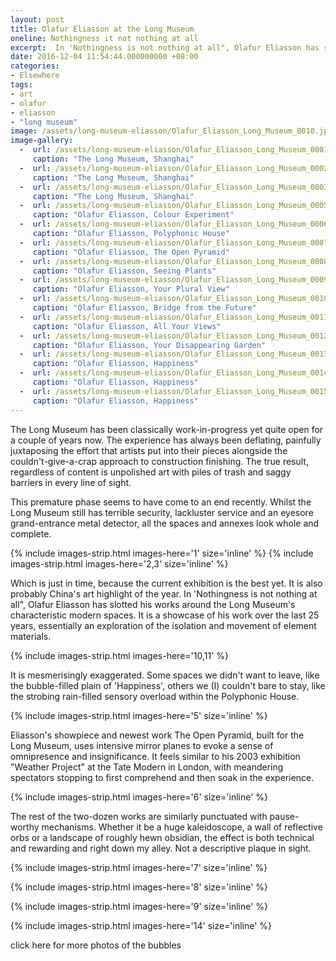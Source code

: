 ```yaml
---
layout: post
title: Olafur Eliasson at the Long Museum
oneline: Nothingness it not nothing at all
excerpt:  In 'Nothingness is not nothing at all", Olafur Eliasson has slotted his works around the Long Museum's characteristic modern spaces. It is a showcase of his work over the last 25 years, essentially an exploration of the isolation and movement of element materials.
date: 2016-12-04 11:54:44.000000000 +08:00
categories:
- Elsewhere
tags:
- art
- olafur
- eliasson
- "long museum"
image: /assets/long-museum-eliasson/Olafur_Eliasson_Long_Museum_0010.jpg
image-gallery:
  -  url: /assets/long-museum-eliasson/Olafur_Eliasson_Long_Museum_0001.jpg
     caption: "The Long Museum, Shanghai"
  -  url: /assets/long-museum-eliasson/Olafur_Eliasson_Long_Museum_0002.jpg
     caption: "The Long Museum, Shanghai"
  -  url: /assets/long-museum-eliasson/Olafur_Eliasson_Long_Museum_0003.jpg
     caption: "The Long Museum, Shanghai"
  -  url: /assets/long-museum-eliasson/Olafur_Eliasson_Long_Museum_0005.jpg
     caption: "Olafur Eliasson, Colour Experiment"
  -  url: /assets/long-museum-eliasson/Olafur_Eliasson_Long_Museum_0006.jpg
     caption: "Olafur Eliasson, Polyphonic House"
  -  url: /assets/long-museum-eliasson/Olafur_Eliasson_Long_Museum_0007.jpg
     caption: "Olafur Eliasson, The Open Pyramid"
  -  url: /assets/long-museum-eliasson/Olafur_Eliasson_Long_Museum_0008.jpg
     caption: "Olafur Eliasson, Seeing Plants"
  -  url: /assets/long-museum-eliasson/Olafur_Eliasson_Long_Museum_0009.jpg
     caption: "Olafur Eliasson, Your Plural View"
  -  url: /assets/long-museum-eliasson/Olafur_Eliasson_Long_Museum_0010.jpg
     caption: "Olafur Eliasson, Bridge from the Future"
  -  url: /assets/long-museum-eliasson/Olafur_Eliasson_Long_Museum_0011.jpg
     caption: "Olafur Eliasson, All Your Views"
  -  url: /assets/long-museum-eliasson/Olafur_Eliasson_Long_Museum_0012.jpg
     caption: "Olafur Eliasson, Your Disappearing Garden"
  -  url: /assets/long-museum-eliasson/Olafur_Eliasson_Long_Museum_0013.jpg
     caption: "Olafur Eliasson, Happiness"
  -  url: /assets/long-museum-eliasson/Olafur_Eliasson_Long_Museum_0014.jpg
     caption: "Olafur Eliasson, Happiness"
  -  url: /assets/long-museum-eliasson/Olafur_Eliasson_Long_Museum_0015.jpg
     caption: "Olafur Eliasson, Happiness"
---
```

The Long Museum has been classically work-in-progress yet quite open for a couple of years now. The experience has always been deflating, painfully juxtaposing the effort that artists put into their pieces alongside the couldn't-give-a-crap approach to construction finishing. The true result, regardless of content is unpolished art with piles of trash and saggy barriers in every line of sight.

This premature phase seems to have come to an end recently. Whilst the Long Museum still has terrible security, lackluster service and an eyesore grand-entrance metal detector, all the spaces and annexes look whole and complete.

{% include images-strip.html images-here='1' size='inline' %}
{% include images-strip.html images-here='2,3' size='inline' %}

Which is just in time, because the current exhibition is the best yet. It is also probably China's art highlight of the year. In 'Nothingness is not nothing at all", Olafur Eliasson has slotted his works around the Long Museum's characteristic modern spaces. It is a showcase of his work over the last 25 years, essentially an exploration of the isolation and movement of element materials.

{% include images-strip.html images-here='10,11' %}

It is mesmerisingly exaggerated. Some spaces we didn't want to leave, like the bubble-filled plain of 'Happiness', others we (I) couldn't bare to stay, like the strobing rain-filled sensory overload within the Polyphonic House.

{% include images-strip.html images-here='5' size='inline' %}

Eliasson's showpiece and newest work The Open Pyramid, built for the Long Museum, uses intensive mirror planes to evoke a sense of omnipresence  and insignificance. It feels similar to his 2003 exhibition "Weather Project" at the Tate Modern in London, with meandering spectators stopping to first comprehend and then soak in the experience.

{% include images-strip.html images-here='6' size='inline' %}

The rest of the two-dozen works are similarly punctuated with pause-worthy mechanisms. Whether it be a huge kaleidoscope, a wall of reflective orbs or a landscape of roughly hewn obsidian, the effect is both technical and rewarding and right down my alley. Not a descriptive plaque in sight.

{% include images-strip.html images-here='7' size='inline' %}

{% include images-strip.html images-here='8' size='inline' %}

{% include images-strip.html images-here='9' size='inline' %}

{% include images-strip.html images-here='14' size='inline' %}

click here for more photos of the bubbles
